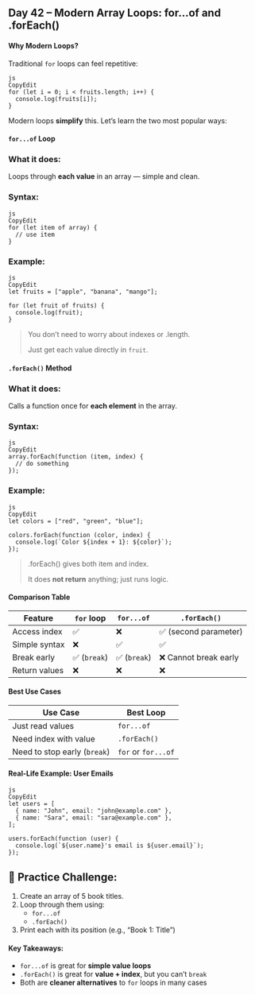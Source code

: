 ## Day 42 – Modern Array Loops: for...of and .forEach()

#### Why Modern Loops?

Traditional `for` loops can feel repetitive:

```
js
CopyEdit
for (let i = 0; i < fruits.length; i++) {
  console.log(fruits[i]);
}

```

Modern loops **simplify** this. Let’s learn the two most popular ways:

#### `for...of` Loop

### What it does:

Loops through **each value** in an array — simple and clean.

### Syntax:

```
js
CopyEdit
for (let item of array) {
  // use item
}

```

### Example:

```
js
CopyEdit
let fruits = ["apple", "banana", "mango"];

for (let fruit of fruits) {
  console.log(fruit);
}

```

> You don’t need to worry about indexes or .length.
>
> Just get each value directly in `fruit`.

#### `.forEach()` Method

### What it does:

Calls a function once for **each element** in the array.

### Syntax:

```
js
CopyEdit
array.forEach(function (item, index) {
  // do something
});

```

### Example:

```
js
CopyEdit
let colors = ["red", "green", "blue"];

colors.forEach(function (color, index) {
  console.log(`Color ${index + 1}: ${color}`);
});

```

> .forEach() gives both item and index.
>
> It does **not return** anything; just runs logic.

#### Comparison Table

| Feature       | `for` loop   | `for...of`   | `.forEach()`          |
| ------------- | ------------ | ------------ | --------------------- |
| Access index  | ✅           | ❌           | ✅ (second parameter) |
| Simple syntax | ❌           | ✅           | ✅                    |
| Break early   | ✅ (`break`) | ✅ (`break`) | ❌ Cannot break early |
| Return values | ❌           | ❌           | ❌                    |

#### Best Use Cases

| Use Case                     | Best Loop           |
| ---------------------------- | ------------------- |
| Just read values             | `for...of`          |
| Need index with value        | `.forEach()`        |
| Need to stop early (`break`) | `for` or `for...of` |

#### Real-Life Example: User Emails

```
js
CopyEdit
let users = [
  { name: "John", email: "john@example.com" },
  { name: "Sara", email: "sara@example.com" },
];

users.forEach(function (user) {
  console.log(`${user.name}'s email is ${user.email}`);
});

```

## 🔸 Practice Challenge:

1. Create an array of 5 book titles.
2. Loop through them using:
   - `for...of`
   - `.forEach()`
3. Print each with its position (e.g., “Book 1: Title”)

#### Key Takeaways:

- `for...of` is great for **simple value loops**
- `.forEach()` is great for **value + index**, but you can’t `break`
- Both are **cleaner alternatives** to `for` loops in many cases

